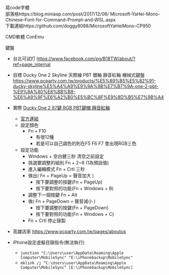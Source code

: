 寫code字體  
部落格https://blog.miniasp.com/post/2017/12/06/  Microsoft-YaHei-Mono-Chinese-Font-for-Command-Prompt-and-WSL.aspx  
下載連結https://github.com/doggy8088/MicrosoftYaHeiMono-CP950  
  
CMD軟體 ConEmu   



鍵盤
- 台北可試打  https://www.facebook.com/pg/B18TW/about/?ref=page_internal

- 目標  Ducky One 2 Skyline 天際線 PBT 銀軸 靜音紅軸 機械式鍵盤
https://www.pcparty.com.tw/products/%E5%89%B5%E5%82%91-ducky-skyline%E5%A4%A9%E9%9A%9B%E7%B7%9A-one-2-pbt-%E9%8A%80%E8%BB%B8-%E6%A9%9F%E6%A2%B0%E5%BC%8F%E9%8D%B5%E7%9B%A4
- 實際 [Ducky One 2 87鍵 RGB PBT鍵帽 靜音紅軸](https://www.pcparty.com.tw/products/創傑-ducky-one-2-87鍵-rgb-pbt鍵帽-銀軸-靜音紅軸-線性白軸)
    - [官方連結](https://www.duckychannel.com.tw/tw/Ducky-One2-RGB-TKL)
    - 設定顏色
        - Fn + F10
            - 有很12種
            - 若是可以自己調色的則在F5 F6 F7 會出現RGB三色
    - 設定功能
        - Windows + 空白健三秒 清空之前設定
        - 挑選要調整的組別 Fn + 2~6 (1為預設值)
        - 進入編輯模式 Fn + Crtl 三秒
        - 做出( Fn + PageUp = 聲音加大 )
            - 按下要調整的按鍵(Fn + PageUp)
            - 按下要對照的功能(Fn + Windows + B)
        - 調整下一個按鍵 Fn + Alt
        - 做( Fn + PageDown = 聲音減小 )
            - 按下要調整的按鍵(Fn + PageDown)
            - 按下要對照的功能(Fn + Windows + C)
        - Fn + Crtl 停止錄製
- 高雄店家  https://www.pcparty.com.tw/pages/aboutus

- iPhone設定虛擬目錄指令(無法執行)
    - `junction "C:\Users\user\AppData\Roaming\Apple Computer\MobileSync" "E:\iPhonebackup\MobileSync"`
    - `mklink /j “C:\Users\user\AppData\Roaming\Apple Computer\MobileSync” [E:\iPhonebackup\MobileSync]`